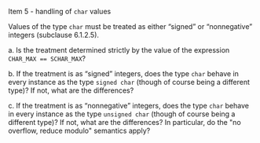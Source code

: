 Item 5 \- handling of `char` values

Values of the type `char` must be treated as either “signed” or “nonnegative”
integers (subclause 6.1.2.5).

a. Is the treatment determined strictly by the value of the expression `CHAR_MAX
== SCHAR_MAX`?

b. If the treatment is as “signed” integers, does the type `char` behave in
every instance as the type `signed char` (though of course being a different
type)? If not, what are the differences?

c. If the treatment is as “nonnegative” integers, does the type `char` behave in
every instance as the type `unsigned char` (though of course being a different
type)? If not, what are the differences? In particular, do the "no overflow,
reduce modulo" semantics apply?
